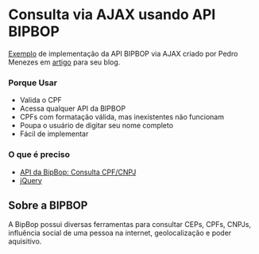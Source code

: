 Consulta via AJAX usando API BIPBOP
==========================================

[Exemplo](http://rawgithub.com/bipbop/consulta-cpf-ajax/master/sample.html "Exemplo de Implementação") de implementação da API BIPBOP via AJAX criado por Pedro Menezes em [artigo](http://pedromenezes.com/como-buscar-nomes-de-pessoas-fisicas-a-partir-de-cpfs-usando-a-api-do-bipbop "Busca de Nomes") para seu blog.

### Porque Usar ###

  - Valida o CPF
  - Acessa qualquer API da BIPBOP
  - CPFs com formatação válida, mas inexistentes não funcionam
  - Poupa o usuário de digitar seu nome completo
  - Fácil de implementar

### O que é preciso ###

 - [API da BipBop: Consulta CPF/CNPJ](http://irql.bipbop.com.br/api/)
 - [jQuery](http://jquery.com/)

## Sobre a BIPBOP ##

A BipBop possui diversas ferramentas para consultar CEPs, CPFs, CNPJs, influência social de uma pessoa na internet, geolocalização e poder aquisitivo.
